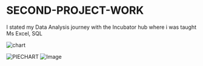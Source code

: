 # SECOND-PROJECT-WORK
I stated my Data Analysis journey with the Incubator hub where i was taught Ms Excel, SQL 

![chart](https://github.com/user-attachments/assets/d217d04d-6018-4924-9a19-2c63c0a7dc8e)


![PIECHART](https://github.com/user-attachments/assets/e27f3b79-2d7c-47e1-8fd3-fa14f763f251)
![Image](https://github.com/user-attachments/assets/a3c76320-84ec-4050-9cfe-d0ec145c06dd)

